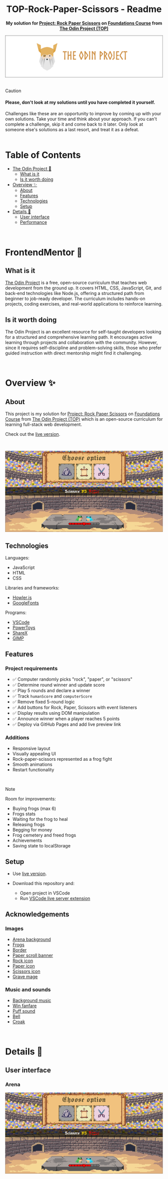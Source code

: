 <h1 align="center">TOP-Rock-Paper-Scissors - Readme</h1>
<p align="center">
  <strong>
    My solution for <a href="https://www.theodinproject.com/lessons/foundations-rock-paper-scissors" target="_blank">Project: Rock Paper Scissors</a> on  <a href="https://www.theodinproject.com/paths/foundations/courses/foundations" target="_blank">Foundations Course</a> from <a href="https://www.theodinproject.com" target="_blank">The Odin Project (TOP)</a>
  </strong>
</p>
<div align="center">
  <a href="https://www.theodinproject.com">
    <img src="_for_readme/banner.png">
  </a>
</div>

<br>

> [!CAUTION]  
> <h4>Please, don't look at my solutions until you have completed it yourself.</h4>
> Challenges like these are an opportunity to improve by coming up with your own solutions. Take your time and think about your approach.  
> If you can't complete a challenge, skip it and come back to it later. Only look at someone else's solutions as a last resort, and treat it as a defeat.

<br>

# Table of Contents
* [The Odin Project :thinking:](#the-odin-project-thinking)
  * [What is it](#what-is-it)
  * [Is it worth doing](#is-it-worth-doing)
* [Overview :sparkles:](#overview-sparkles)
  * [About](#about)
  * [Features](#features)
  * [Technologies](#technologies)
  * [Setup](#setup)
* [Details :scroll:](#details-scroll)
  * [User interface](#user-interface)
  * [Performance](#performance)

<br>

# FrontendMentor :thinking:

## What is it  
[The Odin Project](https://www.theodinproject.com) is a free, open-source curriculum that teaches web development from the ground up. It covers HTML, CSS, JavaScript, Git, and back-end technologies like Node.js, offering a structured path from beginner to job-ready developer. The curriculum includes hands-on projects, coding exercises, and real-world applications to reinforce learning.  

## Is it worth doing  
The Odin Project is an excellent resource for self-taught developers looking for a structured and comprehensive learning path. It encourages active learning through projects and collaboration with the community. However, since it requires self-discipline and problem-solving skills, those who prefer guided instruction with direct mentorship might find it challenging.  

<br>

# Overview :sparkles:

## About
This project is my solution for [Project: Rock Paper Scissors](https://www.theodinproject.com/lessons/foundations-rock-paper-scissors) on [Foundations Course](https://www.theodinproject.com/paths/foundations/courses/foundations) from [The Odin Project (TOP)](https://www.theodinproject.com) which is an open-source curriculum for learning full-stack web development.

Check out the [live version](https://pasek108.github.io/TOP-Rock-Paper-Scissors/).

<br>

![preview](/_for_readme/preview.png)

## Technologies
Languages:
- JavaScript
- HTML
- CSS

Libraries and frameworks:
- [Howler.js](https://howlerjs.com)
- [GoogleFonts](https://fonts.google.com)
  
Programs:
- [VSCode](https://code.visualstudio.com)
- [PowerToys](https://learn.microsoft.com/en-us/windows/powertoys/)
- [ShareX](https://getsharex.com)
- [GIMP](https://www.gimp.org)

## Features
### Project requirements
- ✅ Computer randomly picks "rock", "paper", or "scissors"
- ✅ Determine round winner and update score
- ✅ Play 5 rounds and declare a winner
- ✅ Track `humanScore` and `computerScore`
- ✅ Remove fixed 5-round logic
- ✅ Add buttons for Rock, Paper, Scissors with event listeners
- ✅ Display results using DOM manipulation
- ✅ Announce winner when a player reaches 5 points
- ✅ Deploy via GitHub Pages and add live preview link

### Additions
- Responsive layout  
- Visually appealing UI  
- Rock-paper-scissors represented as a frog fight  
- Smooth animations  
- Restart functionality  

<br>

> [!NOTE]  
> Room for improvements:
> - Buying frogs (max 6)
> - Frogs stats
> - Waiting for the frog to heal
> - Releasing frogs
> - Begging for money
> - Frog cemetery and freed frogs
> - Achievements
> - Saving state to localStorage

## Setup
- Use [live version](https://pasek108.github.io/TOP-Rock-Paper-Scissors/).

- Download this repository and:
  - Open project in VSCode
  - Run [VSCode live server extension](https://marketplace.visualstudio.com/items?itemName=ritwickdey.LiveServer)

## Acknowledgements
### Images
- [Arena background](https://miro.medium.com/v2/resize:fit:1400/format:webp/1*q5XOBaFd_ykWlnMqd1Es3w.gif)
- [Frogs](https://eduardscarpato.itch.io/toxic-frog-animations-pixel-art-2d-free)
- [Border](https://gx310.itch.io/pxiel-art-ui-borders)
- [Paper scroll banner](https://www.vecteezy.com/vector-art/49315197-8-bit-pixel-art-medieval-paper-scroll-parchment)
- [Rock icon](https://deepai.org/machine-learning-model/text2img)
- [Paper icon](https://deepai.org/machine-learning-model/text2img)
- [Scissors icon](https://deepai.org/machine-learning-model/text2img)
- [Grave mage](https://deepai.org/machine-learning-model/text2img)

### Music and sounds
- [Background music](https://freesound.org/people/CarlosCarty/sounds/581364/)
- [Win fanfare](https://opengameart.org/content/win-fanfare)
- [Puff sound](https://pixabay.com/sound-effects/puffofsmoke-47176/)
- [Bell](https://scratch.mit.edu)
- [Croak](https://scratch.mit.edu)

<br>

# Details :scroll:

## User interface

### Arena  
![arena](/_for_readme/preview.png)  
  

